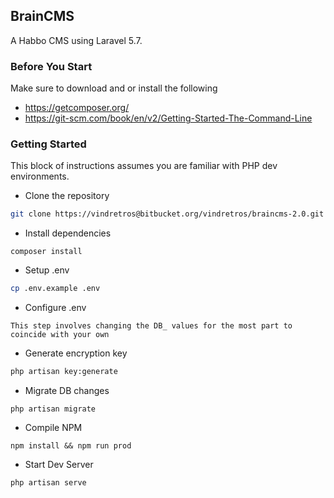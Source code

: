 ## BrainCMS
A Habbo CMS using Laravel 5.7.

### Before You Start
Make sure to download and or install the following
- https://getcomposer.org/
- https://git-scm.com/book/en/v2/Getting-Started-The-Command-Line

### Getting Started
This block of instructions assumes you are familiar with PHP dev environments.

- Clone the repository
```bash
git clone https://vindretros@bitbucket.org/vindretros/braincms-2.0.git
```
- Install dependencies
```
composer install
```
- Setup .env
```bash
cp .env.example .env
```
- Configure .env
```
This step involves changing the DB_ values for the most part to coincide with your own
```
- Generate encryption key
```bash
php artisan key:generate
```
- Migrate DB changes 
```
php artisan migrate
```

- Compile NPM
```
npm install && npm run prod
```
- Start Dev Server
```bash
php artisan serve
```
